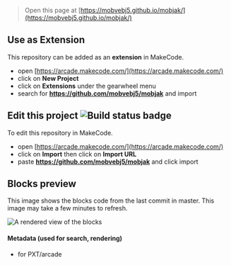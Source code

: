  


> Open this page at [https://mobvebj5.github.io/mobjak/](https://mobvebj5.github.io/mobjak/)

## Use as Extension

This repository can be added as an **extension** in MakeCode.

* open [https://arcade.makecode.com/](https://arcade.makecode.com/)
* click on **New Project**
* click on **Extensions** under the gearwheel menu
* search for **https://github.com/mobvebj5/mobjak** and import

## Edit this project ![Build status badge](https://github.com/mobvebj5/mobjak/workflows/MakeCode/badge.svg)

To edit this repository in MakeCode.

* open [https://arcade.makecode.com/](https://arcade.makecode.com/)
* click on **Import** then click on **Import URL**
* paste **https://github.com/mobvebj5/mobjak** and click import

## Blocks preview

This image shows the blocks code from the last commit in master.
This image may take a few minutes to refresh.

![A rendered view of the blocks](https://github.com/mobvebj5/mobjak/raw/master/.github/makecode/blocks.png)

#### Metadata (used for search, rendering)

* for PXT/arcade
<script src="https://makecode.com/gh-pages-embed.js"></script><script>makeCodeRender("{{ site.makecode.home_url }}", "{{ site.github.owner_name }}/{{ site.github.repository_name }}");</script>
